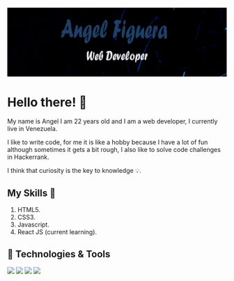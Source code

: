 [![Header](https://raw.githubusercontent.com/angeleraser/angeleraser/main/assets/github-banner.png "Header")](https://github.com/angeleraser)

# Hello there! :wave:
My name is Angel I am 22 years old and I am a web developer, I currently live in Venezuela. <br>

I like to write code, for me it is like a hobby because I have a lot of fun although sometimes it gets a bit rough, I also like to solve code challenges in Hackerrank. <br>

I think that curiosity is the key to knowledge :bulb:.

## My Skills :muscle:
1. HTML5.
2. CSS3.
3. Javascript.
4. React JS (current learning).

## 🔧 Technologies & Tools
![](https://img.shields.io/badge/Code-JavaScript-informational?style=flat&logo=javascript&logoColor=white&color=1f4068)
![](https://img.shields.io/badge/Code-react-informational?style=flat&logo=react.js&logoColor=white&color=1f4068)
![](https://img.shields.io/badge/Code-html-informational?style=flat&logo=html&logoColor=white&color=1f4068)
![](https://img.shields.io/badge/Code-css-informational?style=flat&logo=css&logoColor=white&color=1f4068)


